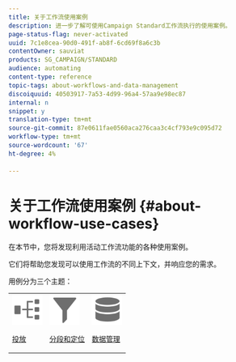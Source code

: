 ```yaml
---
title: 关于工作流使用案例
description: 进一步了解可使用Campaign Standard工作流执行的使用案例。
page-status-flag: never-activated
uuid: 7c1e8cea-90d0-491f-ab8f-6cd69f8a6c3b
contentOwner: sauviat
products: SG_CAMPAIGN/STANDARD
audience: automating
content-type: reference
topic-tags: about-workflows-and-data-management
discoiquuid: 40503917-7a53-4d99-96a4-57aa9e98ec87
internal: n
snippet: y
translation-type: tm+mt
source-git-commit: 87e0611fae0560aca276caa3c4cf793e9c095d72
workflow-type: tm+mt
source-wordcount: '67'
ht-degree: 4%

---
```



# 关于工作流使用案例 {#about-workflow-use-cases}

在本节中，您将发现利用活动工作流功能的各种使用案例。

它们将帮助您发现可以使用工作流的不同上下文，并响应您的需求。

用例分为三个主题：

<table>
<tr>
<td><img src="assets/do-not-localize/icon_workflows.svg" width="60px"><p><a href="../../automating/using/workflow-created-query-with-complement.md">投放</a></p></td><td><img src="assets/do-not-localize/icon_filter.svg" width="60px"><p><a href="../../automating/using/query-samples.md">分段和定位</a></p></td>
<td><img src="assets/do-not-localize/icon_manage.svg" width="60px"><p><a href="../../automating/using/reconcile-file-audience-with-database.md">数据管理</a></p></td></tr>
</table>
